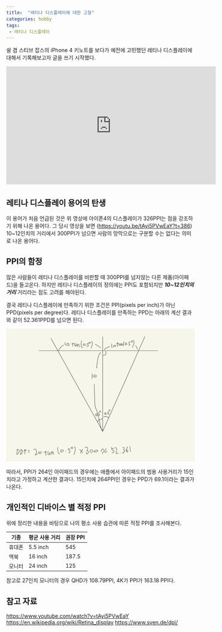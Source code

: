 ```yaml
---
title:  "레티나 디스플레이에 대한 고찰"
categories: hobby
tags: 
 - 레티나 디스플레이
---
```


쉴 겸 스티브 잡스의 iPhone 4 키노트를 보다가 예전에 고민했던 레티나 디스플레이에 대해서 기록해보고자 글을 쓰기 시작했다.

<iframe width="560" height="315" src="https://www.youtube.com/embed/tAyi5PVwEaY" title="YouTube video player" frameborder="0" allow="accelerometer; autoplay; clipboard-write; encrypted-media; gyroscope; picture-in-picture" allowfullscreen></iframe>

## 레티나 디스플레이 용어의 탄생

이 용어가 처음 언급된 것은 위 영상에 아이폰4의 디스플레이가 326PPI는 점을 강조하기 위해 나온 용어다. 그 당시 영상을 보면 (<https://youtu.be/tAyi5PVwEaY?t=386>) 10~12인치의 거리에서 300PPI가 넘으면 사람의 망막으로는 구분할 수는 없다는 의미로 나온 용어다.

## PPI의 함정

많은 사람들이 레티나 디스플레이를 비판할 때 300PPI를 넘지않는 다른 제품(아이패드)을 들고온다. 하지만 레티나 디스플레이의 정의에는 PPI도 포함되지만 ***10~12인치의 거리*** 거리라는 점도 고려를 해야된다.

결국 레티나 디스플레이에 만족하기 위한 조건은 PPI(pixels per inch)가 아닌 PPD(pixels per degree)다. 레티나 디스플레이를 만족하는 PPD는 아래의 계산 결과와 같이 52.361PPD를 넘으면 된다.

![ppd](/assets/images/ppd.jpeg)

따라서, PPI가 264인 아이패드의 경우에는 애플에서 아이패드의 범용 사용거리가 15인치라고 가정하고 계산한 결과다. 15인치에 264PPI인 경우는 PPD가 69.1이라는 결과가 나온다.

## 개인적인 디바이스 별 적정 PPI

위에 정리한 내용을 바탕으로 나의 평소 사용 습관에 따른 적정 PPI를 조사해본다.

|기종|평균 사용 거리|권장 PPI|
|--|----|----|
|휴대폰|5.5 inch|545|
|맥북|16 inch|187.5|
|모니터|24 inch|125|

참고로 27인치 모니터의 경우 QHD가 108.79PPI, 4K가 PPI가 163.18 PPI다.

## 참고 자료

<https://www.youtube.com/watch?v=tAyi5PVwEaY>
<https://en.wikipedia.org/wiki/Retina_display>
<https://www.sven.de/dpi/>